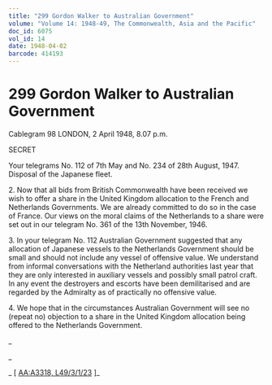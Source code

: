 ```yaml
---
title: "299 Gordon Walker to Australian Government"
volume: "Volume 14: 1948-49, The Commonwealth, Asia and the Pacific"
doc_id: 6075
vol_id: 14
date: 1948-04-02
barcode: 414193
---
```


# 299 Gordon Walker to Australian Government

Cablegram 98 LONDON, 2 April 1948, 8.07 p.m.

SECRET

Your telegrams No. 112 of 7th May and No. 234 of 28th August, 1947. Disposal of the Japanese fleet.

2\. Now that all bids from British Commonwealth have been received we wish to offer a share in the United Kingdom allocation to the French and Netherlands Governments. We are already committed to do so in the case of France. Our views on the moral claims of the Netherlands to a share were set out in our telegram No. 361 of the 13th November, 1946.

3\. In your telegram No. 112 Australian Government suggested that any allocation of Japanese vessels to the Netherlands Government should be small and should not include any vessel of offensive value. We understand from informal conversations with the Netherland authorities last year that they are only interested in auxiliary vessels and possibly small patrol craft. In any event the destroyers and escorts have been demilitarised and are regarded by the Admiralty as of practically no offensive value.

4\. We hope that in the circumstances Australian Government will see no (repeat no) objection to a share in the United Kingdom allocation being offered to the Netherlands Government.

_

_

_ [ [AA:A3318, L49/3/1/23](http://www.naa.gov.au/cgi-bin/Search?O=I&Number=414193) ]_
